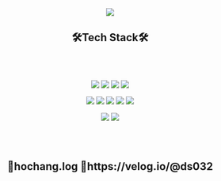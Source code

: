 <div align=center>
  <img src="https://capsule-render.vercel.app/api?type=wave&color=C7A48B&height=300&section=header&textBh-363636&text=Hochang%20Lee&fontSize=90" />
</div>

<div align=center><h2>🛠Tech Stack🛠</h2></div>
<br>
<br>

<div align=center>
  <p>
    <img src="https://img.shields.io/badge/Java-9cf?style=flat-square&logo=Java&logoColor=black"/>
    <img src="https://img.shields.io/badge/Springframework-green?style=flat-square&logo=Spring&logoColor=black"/>
    <img src="https://img.shields.io/badge/MyBatis-green?style=flat-square&logo=Spring&logoColor=black"/>
    <img src="https://img.shields.io/badge/OracleDB-important?style=flat-square&logo=Oracle&logoColor=black"/>
  </p>
</div>
<div align=center>
  <p>
    <img src="https://img.shields.io/badge/Linux-lightgrey?style=flat-square&logo=Linux&logoColor=black"/>
    <img src="https://img.shields.io/badge/OracleDB-important?style=flat-square&logo=Oracle&logoColor=black"/>
    <img src="https://img.shields.io/badge/HTML-red?style=flat-square&logo=HTML5&logoColor=white"/>
    <img src="https://img.shields.io/badge/CSS-blue?style=flat-square&logo=CSS3&logoColor=white"/>
    <img src="https://img.shields.io/badge/JavaScript-blue?style=flat-square&logo=JavaScript&logoColor=white"/>
  </p>
</div>
<div align=center>
  <p>
    <img src="https://img.shields.io/badge/Git-red?style=flat-square&logo=git&logoColor=black"/>
    <img src="https://img.shields.io/badge/Github-orange?style=flat-square&logo=github&logoColor=black"/>
  </p>
</div>
<br>
<br>
<div align=center>
  <h2>🍏hochang.log 🍏https://velog.io/@ds032</h2>
</div>

